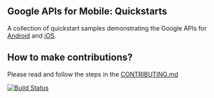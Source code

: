 ## Google APIs for Mobile: Quickstarts 

A collection of quickstart samples demonstrating the Google APIs for 
[Android](https://developers.google.com/android) and [iOS](https://developers.google.com/ios).

## How to make contributions?
Please read and follow the steps in the [CONTRIBUTING.md](CONTRIBUTING.md)

[![Build Status](https://travis-ci.org/googlesamples/google-services.svg?branch=master)](https://travis-ci.org/googlesamples/google-services)
